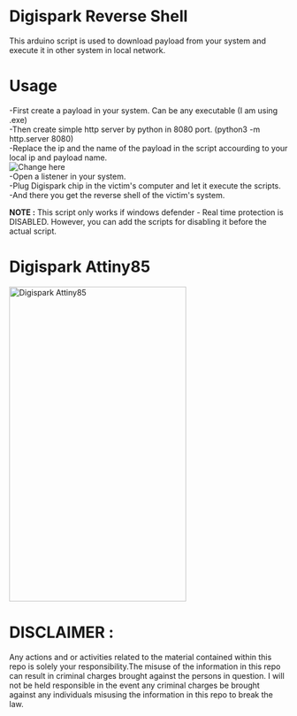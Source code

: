 # Digispark Reverse Shell

This arduino script is used to download payload from your system and execute it in other system in local network.

# Usage

-First create a payload in your system. Can be any executable (I am using .exe)  
-Then create simple http server by python in 8080 port. (python3 -m http.server 8080)  
-Replace the ip and the name of the payload in the script accourding to your local ip and payload name.  
<img src="https://i.ibb.co/brB2Dmp/Changing-Line.png" alt="Change here">  
-Open a listener in your system.  
-Plug Digispark chip in the victim's computer and let it execute the scripts.  
-And there you get the reverse shell of the victim's system.  

**NOTE :** This script only works if windows defender - Real time protection is DISABLED. However, you can add the scripts for disabling it before the actual script.

# Digispark Attiny85
<img src="https://media-exp1.licdn.com/dms/image/C5122AQFMYT3z8azQ6w/feedshare-shrink_8192/0/1564979684009?e=1615420800&v=beta&t=mDQJA7dLvFUuyo8ovnOuVGpr1sfBKnb3GK4nWOiQ4Gc" alt="Digispark Attiny85" width="320" height="569">

# DISCLAIMER :

Any actions and or activities related to the material contained within this repo is solely your responsibility.The misuse of the information in this repo can result in criminal charges brought against the persons in question. I will not be held responsible in the event any criminal charges be brought against any individuals misusing the information in this repo to break the law.

